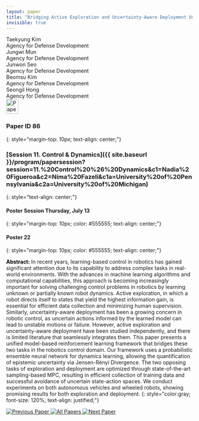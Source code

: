 ```yaml
---
layout: paper
title: "Bridging Active Exploration and Uncertainty-Aware Deployment Using Probabilistic Ensemble Neural Network Dynamics"
invisible: true
---
```

<div class="paper-authors">
<div class="paper-author-box">
    <div class="paper-author-name">Taekyung Kim</div>
    <div class="paper-author-uni">Agency for Defense Development</div>
</div>
<div class="paper-author-box">
    <div class="paper-author-name">Jungwi Mun</div>
    <div class="paper-author-uni">Agency for Defense Development</div>
</div>
<div class="paper-author-box">
    <div class="paper-author-name">Junwon Seo</div>
    <div class="paper-author-uni">Agency for Defense Development</div>
</div>
<div class="paper-author-box">
    <div class="paper-author-name">Beomsu Kim</div>
    <div class="paper-author-uni">Agency for Defense Development</div>
</div>
<div class="paper-author-box">
    <div class="paper-author-name">Seongil Hong</div>
    <div class="paper-author-uni">Agency for Defense Development</div>
</div>

</div><div class="paper-pdf">
<div> <a href="http://www.roboticsproceedings.org/rss19/p086.pdf"><img src="{{ site.baseurl }}/images/paper_link.png" alt="Paper Website" width = "33"  height = "40"/></a> </div>
</div>

### Paper ID 86
{: style="margin-top: 10px; text-align: center;"}

### [Session 11. Control & Dynamics]({{ site.baseurl }}/program/papersession?session=11.%20Control%20%26%20Dynamics&c1=Nadia%20Figueroa&c2=Nima%20Fazeli&c1a=University%20of%20Pennsylvania&c2a=University%20of%20Michigan)
{: style="text-align: center;"}

#### Poster Session Thursday, July 13
{: style="margin-top: 10px; color: #555555; text-align: center;"}

#### Poster 22
{: style="margin-top: 10px; color: #555555; text-align: center;"}

<b style="color: black;">Abstract: </b>In recent years, learning-based control in robotics has gained significant attention due to its capability to address complex tasks in real-world environments. With the advances in machine learning algorithms and computational capabilities, this approach is becoming increasingly important for solving challenging control problems in robotics by learning unknown or partially known robot dynamics. Active exploration, in which a robot directs itself to states that yield the highest information gain, is essential for efficient data collection and minimizing human supervision. Similarly, uncertainty-aware deployment has been a growing concern in robotic control, as uncertain actions informed by the learned model can lead to unstable motions or failure. However, active exploration and uncertainty-aware deployment have been studied independently, and there is limited literature that seamlessly integrates them. This paper presents a unified model-based reinforcement learning framework that bridges these two tasks in the robotics control domain. Our framework uses a probabilistic ensemble neural network for dynamics learning, allowing the quantification of epistemic uncertainty via Jensen-Rényi Divergence. The two opposing tasks of exploration and deployment are optimized through state-of-the-art sampling-based MPC, resulting in efficient collection of training data and successful avoidance of uncertain state-action spaces. We conduct experiments on both autonomous vehicles and wheeled robots, showing promising results for both exploration and deployment.
{: style="color:gray; font-size: 120%; text-align: justified;"}


<div class="paper-menu">
<a href="{{ site.baseurl }}/program/papers/085/"> <img src="{{ site.baseurl }}/images/previous_paper_icon.png" alt="Previous Paper" title="Previous Paper"/> </a>
<a href="{{ site.baseurl }}/program/papers"><img src="{{ site.baseurl }}/images/overview_icon.png" alt="All Papers" title="All Papers"/> </a>
<a href="{{ site.baseurl }}/program/papers/087/"> <img src="{{ site.baseurl }}/images/next_paper_icon.png" alt="Next Paper" title="Next Paper"/> </a>

</div>

